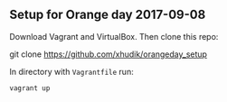 ## Setup for Orange day 2017-09-08

Download Vagrant and VirtualBox. Then clone this repo:
   
   git clone https://github.com/xhudik/orangeday_setup

   

In directory with `Vagrantfile` run:

    vagrant up
    
